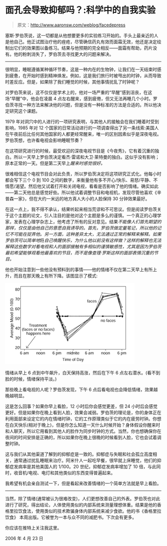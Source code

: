 # 面孔会导致抑郁吗？:科学中的自我实验

> 原文：<http://www.aaronsw.com/weblog/facedepress>

塞斯·罗伯茨说，这一切都是从他想要更多的实验练习开始的。手头上最亲近的人是他自己。他正试图治疗他的痤疮，尽管确信药丸有效而面霜无效，他还是决定绘制出它们的效果图以备练习。结果与他预期的完全相反——面霜有帮助，药片没有。他的粉刺消失了，罗伯茨去寻找更大的问题来解决。

* * *

很明显，睡眠遵循某种循环节奏，这是一种内在的生物钟，让我们在一天结束时感到疲惫，在开始时感到精神焕发。例如，这是我们旅行时被甩出的时钟，从而导致时差反应。但是，如果除了我们睡觉的时候，其他事情扰乱了时钟呢？

对罗伯茨来说，这不仅仅是学术上的，他对一场严重的“早醒”感到沮丧，在这场“早醒”中，他会在凌晨 4 点左右醒来，感到疲倦，但又无法再睡几个小时。罗伯茨寻找一种方法来解决他的问题，但是没有一种标准的方法是合适的。所以他决定研究这个课题。

1979 年对洞穴中的人进行的一项研究表明，与其他人的接触会在我们睡着时受到影响，1985 年对 12 个国家的日常活动进行的一项调查得出了另一条线索:美国人在午夜前后比任何其他国家的人都更经常醒来，唯一的区别因素似乎是深夜电视。罗伯茨想，也许看电视会影响睡眠节奏？

在这项研究进行的时候，最受欢迎的深夜电视节目是《今夜秀》，它有着沉重的独白。所以一天早上罗伯茨决定看杰·雷诺和大卫·莱特曼的独白。这似乎没有影响；原本正常的一天。但是第二天早上*醒来时感觉很好。*

很难相信这个电视节目会对此负责，所以罗伯茨决定将这项研究正式化。他每小时都会写下三个 0 到 100 之间的数字，来衡量他有多不开心/快乐、易怒/平静、不情愿/渴望。然后他又试着打开和关闭电视，看看是否影响了他的情绪。确实如此——第二天他总是感觉好些。所以他试着调整节目和电视机，发现尽管他喜欢《辛普森一家》，但在大约一米远的地方真人大小的人脸保持 30 分钟效果最好。

在这一点上，我不得不承认，结果听起来相当荒谬和不可思议。但是阅读罗伯茨关于这个主题的论文，引人注目的是他对这个主题是多么的谨慎。一个真正的心理学家，发表在心理学杂志上，他考虑了所有的反对意见。结果*不能像人们首先期望的那样，仅仅是由他自己的意愿自我诱导的。首先，罗伯茨做定量笔记，所以他的记忆不可能在捉弄他。另一方面，这种差异太大，无法通过正常的解释来解释。如果罗伯茨可以简单地*将*自己唤醒快乐，为什么他以前没有这样做？这样的解释也无法解释这些数字对看电视和人的面部接触有多相似的谨慎敏感性，尤其是因为罗伯茨最初希望能够观看他最喜欢的节目，而不是像查理·罗斯这样的面部表情沉重的节目。*

他也开始注意到一些他没有预料到的事情——他的情绪不仅在第二天早上有所上升，而且在那天晚上有所下降。该图显示了模式:

![Graph of mood over the course of 48 hours based on whether faces were seen or not.](img/fcdbc0aa8e92c46ae7d837494457fe58.png)

情绪从早上 6 点到中午飙升，白天保持高涨，然后在下午 6 点左右潜水。(看不到脸的时候，情绪保持平淡。)

那些晚上看电视的人呢？罗伯茨发现，下午 6 点后看电视也会降低情绪，效果越晚越明显。

这是怎么回事？如果你早上看脸，12 小时后你会感觉更差，但 24 小时后会感觉更好。但是如果你在晚上看到人脸，效果会减弱。罗伯茨的理论是，你的身体正在利用面部来设定它的内在情绪时钟，它的工作原理类似于它的内在疲劳时钟。你想在白天快乐(相对于晚上)，但是你怎么知道一天什么时候开始？身体假设你醒来时和人聊天，所以它用看到其他人的脸作为同步时钟的方式。当然，你也想确保你在夜间的时间安排是正确的，所以如果你在晚上很晚的时候看到人脸，它也会试着调整时钟。

这与我们从其他渠道了解到的抑郁症是一致的。抑郁症与失眠和社会孤立高度相关，通常通过扰乱睡眠来治疗。阿米什人一起吃早餐，很早就上床睡觉，他们的抑郁症发病率是其他美国人的 1/100。20 世纪，抑郁症发病率增加了 10 倍，与此同时，收音机/电视、电灯和其他类似的东西变得普遍起来。

我希望有机会亲自测试一下，但是看起来改善情绪的一个简单方法就是早上看脸。

* * *

当然，除了情绪(通常被认为很难改变)，人们更想改善自己的外表。罗伯茨也对此进行了研究，得出结论，人体使用类似的内部系统来测量理想体重。结果是他的香格里拉饮食法，使用类似的技术欺骗身体内部系统来减少食欲。他的书《香格里拉饮食》 本周出版。它被誉为一本与众不同的减肥书。下次会有更多。

你应该在推特上关注我这里。

2006 年 4 月 23 日